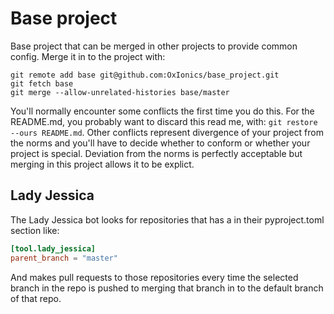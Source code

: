 # Base project

Base project that can be merged in other projects to provide common config.
Merge it in to the project with:
```
git remote add base git@github.com:OxIonics/base_project.git
git fetch base
git merge --allow-unrelated-histories base/master
```

You'll normally encounter some conflicts the first time you do this. For the 
README.md, you probably want to discard this read me, with: 
`git restore --ours README.md`. Other conflicts represent divergence of your 
project from the norms and you'll have to decide whether to conform or whether
your project is special. Deviation from the norms is perfectly acceptable but
merging in this project allows it to be explict.

## Lady Jessica 

The Lady Jessica bot looks for repositories that has a in their pyproject.toml
section like:
```toml
[tool.lady_jessica]
parent_branch = "master"
```
And makes pull requests to those repositories every time the selected
branch in the repo is pushed to merging that branch in to the default
branch of that repo.


